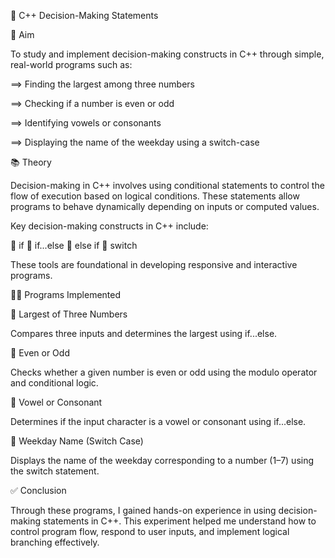 🧠 C++ Decision-Making Statements

📌 Aim

To study and implement decision-making constructs in C++ through simple, real-world programs such as:


==> Finding the largest among three numbers


==> Checking if a number is even or odd


==> Identifying vowels or consonants


==> Displaying the name of the weekday using a switch-case


📚 Theory

Decision-making in C++ involves using conditional statements to control the flow of execution based on logical conditions. These statements allow programs to behave dynamically depending on inputs or computed values.


Key decision-making constructs in C++ include:

🔹 if
🔹 if...else
🔹 else if
🔹 switch


These tools are foundational in developing responsive and interactive programs.


🧑‍💻 Programs Implemented

🔸 Largest of Three Numbers

Compares three inputs and determines the largest using if...else.


🔸 Even or Odd

Checks whether a given number is even or odd using the modulo operator and conditional logic.


🔸 Vowel or Consonant

Determines if the input character is a vowel or consonant using if...else.


🔸 Weekday Name (Switch Case)

Displays the name of the weekday corresponding to a number (1–7) using the switch statement.


✅ Conclusion

Through these programs, I gained hands-on experience in using decision-making statements in C++. This experiment helped me understand how to control program flow, respond to user inputs, and implement logical branching effectively.



